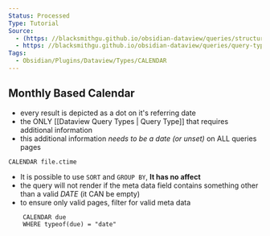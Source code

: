 ```yaml
---
Status: Processed
Type: Tutorial
Source: 
  - (https: //blacksmithgu.github.io/obsidian-dataview/queries/structure/)
  - https: //blacksmithgu.github.io/obsidian-dataview/queries/query-types/
Tags:
  - Obsidian/Plugins/Dataview/Types/CALENDAR
---
```


## Monthly Based Calendar

- every result is depicted as a dot on it's referring date
- the ONLY [[Dataview Query Types | Query Type]] that requires additional information
- this additional information *needs to be a date (or unset)* on ALL queries pages

```
CALENDAR file.ctime
```

- It is possible to use `SORT` and `GROUP BY`, **It has no affect**
- the query will not render if the meta data field contains something other than a valid *DATE* (it CAN be empty)
- to ensure only valid pages, filter for valid meta data
```
	CALENDAR due
	WHERE typeof(due) = "date"
```

